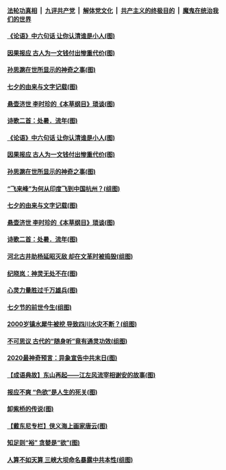 

####  [法轮功真相](../../../../basic/blob/master/README.md?t=08280431) &nbsp;|&nbsp; [九评共产党](../../../../9ping.md/blob/master/README.md?t=08280431) &nbsp;|&nbsp; [解体党文化](../../../../jtdwh.md/blob/master/README.md?t=08280431)  &nbsp;|&nbsp; [共产主义的终极目的](../../../../gczydzjmd.md/blob/master/README.md?t=08280431) &nbsp;|&nbsp; [魔鬼在统治我们的世界](../../../../mgztzwmdsj.md/blob/master/README.md?t=08280431) 

#### [《论语》中六句话 让你认清谁是小人(图)](../pages/p7/944275.md?t=08280431) 

#### [因果报应 古人为一文钱付出惨重代价(图)](../pages/p7/944008.md?t=08280431) 

#### [孙思邈在世所显示的神奇之事(图)](../pages/p7/944197.md?t=08280431) 

#### [七夕的由来与文字记载(图)](../pages/p7/944155.md?t=08280431) 

#### [悬壶济世 李时珍的《本草纲目》琐谈(图)](../pages/p7/944004.md?t=08280431) 

#### [诗歌二首：处暑．流年(图)](../pages/p7/944003.md?t=08280431) 

#### [《论语》中六句话 让你认清谁是小人(图)](../pages/p7/944275.md?t=08280431) 

#### [因果报应 古人为一文钱付出惨重代价(图)](../pages/p7/944008.md?t=08280431) 

#### [孙思邈在世所显示的神奇之事(图)](../pages/p7/944197.md?t=08280431) 

#### [“飞来峰”为何从印度飞到中国杭州？(组图)](../pages/p7/944122.md?t=08280431) 

#### [七夕的由来与文字记载(图)](../pages/p7/944155.md?t=08280431) 

#### [悬壶济世 李时珍的《本草纲目》琐谈(图)](../pages/p7/944004.md?t=08280431) 

#### [诗歌二首：处暑．流年(图)](../pages/p7/944003.md?t=08280431) 

#### [河北古井助杨延昭灭敌 却在文革时被捣毁(组图)](../pages/p7/944009.md?t=08280431) 

#### [纪晓岚：神灵无处不在(图)](../pages/p7/943834.md?t=08280431) 

#### [心灵力量胜过千万雄兵(图)](../pages/p7/943837.md?t=08280431) 

#### [七夕节的前世今生(组图)](../pages/p7/943900.md?t=08280431) 

#### [2000岁镇水犀牛被挖 导致四川水灾不断？(组图)](../pages/p7/943852.md?t=08280431) 

#### [不可思议 古代的“随身听”竟有通灵功效(组图)](../pages/p7/943572.md?t=08280431) 

#### [2020最神奇预言：异象宣告中共末日(图)](../pages/p7/941640.md?t=08280431) 

#### [【成语典故】东山再起——江左风流宰相谢安的故事(图)](../pages/p7/943439.md?t=08280431) 

#### [报应不爽 “色欲”是人生的死关(图)](../pages/p7/943800.md?t=08280431) 

#### [卸紫桥的传说(图)](../pages/p7/943544.md?t=08280431) 

#### [【戴东尼专栏】侠义海上画家唐云(图)](../pages/p7/938748.md?t=08280431) 

#### [知足则“裕” 贪婪是“欲”(图)](../pages/p7/943596.md?t=08280431) 

#### [人算不如天算 三峡大坝命名暴露中共本性(组图)](../pages/p7/943351.md?t=08280431) 

